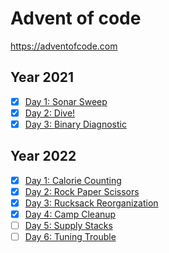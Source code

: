 # Advent of code

https://adventofcode.com

## Year 2021

- [x] [Day 1: Sonar Sweep](https://adventofcode.com/2021/day/1)
- [x] [Day 2: Dive!](https://adventofcode.com/2021/day/2)
- [x] [Day 3: Binary Diagnostic](https://adventofcode.com/2021/day/3)

## Year 2022

- [x] [Day 1: Calorie Counting](https://adventofcode.com/2022/day/1)
- [x] [Day 2: Rock Paper Scissors](https://adventofcode.com/2022/day/2)
- [x] [Day 3: Rucksack Reorganization](https://adventofcode.com/2022/day/3)
- [x] [Day 4: Camp Cleanup](https://adventofcode.com/2022/day/4)
- [ ] [Day 5: Supply Stacks](https://adventofcode.com/2022/day/5)
- [ ] [Day 6: Tuning Trouble](https://adventofcode.com/2022/day/6)
